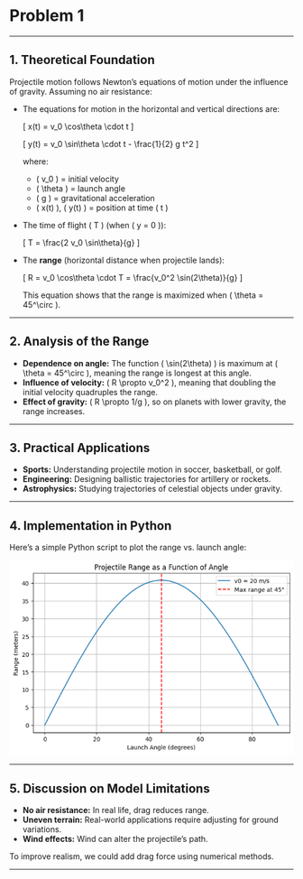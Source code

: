 # Problem 1


---

## **1. Theoretical Foundation**
Projectile motion follows Newton’s equations of motion under the influence of gravity. Assuming no air resistance:

- The equations for motion in the horizontal and vertical directions are:

  \[
  x(t) = v_0 \cos\theta \cdot t
  \]

  \[
  y(t) = v_0 \sin\theta \cdot t - \frac{1}{2} g t^2
  \]

  where:
  - \( v_0 \) = initial velocity
  - \( \theta \) = launch angle
  - \( g \) = gravitational acceleration
  - \( x(t) \), \( y(t) \) = position at time \( t \)

- The time of flight \( T \) (when \( y = 0 \)):

  \[
  T = \frac{2 v_0 \sin\theta}{g}
  \]

- The **range** (horizontal distance when projectile lands):

  \[
  R = v_0 \cos\theta \cdot T = \frac{v_0^2 \sin(2\theta)}{g}
  \]

  This equation shows that the range is maximized when \( \theta = 45^\circ \).

---

## **2. Analysis of the Range**
- **Dependence on angle:** The function \( \sin(2\theta) \) is maximum at \( \theta = 45^\circ \), meaning the range is longest at this angle.
- **Influence of velocity:** \( R \propto v_0^2 \), meaning that doubling the initial velocity quadruples the range.
- **Effect of gravity:** \( R \propto 1/g \), so on planets with lower gravity, the range increases.

---

## **3. Practical Applications**
- **Sports:** Understanding projectile motion in soccer, basketball, or golf.
- **Engineering:** Designing ballistic trajectories for artillery or rockets.
- **Astrophysics:** Studying trajectories of celestial objects under gravity.

---

## **4. Implementation in Python**
Here’s a simple Python script to plot the range vs. launch angle:

![alt text](image.png)

---

## **5. Discussion on Model Limitations**
- **No air resistance:** In real life, drag reduces range.
- **Uneven terrain:** Real-world applications require adjusting for ground variations.
- **Wind effects:** Wind can alter the projectile’s path.

To improve realism, we could add drag force using numerical methods.

---

